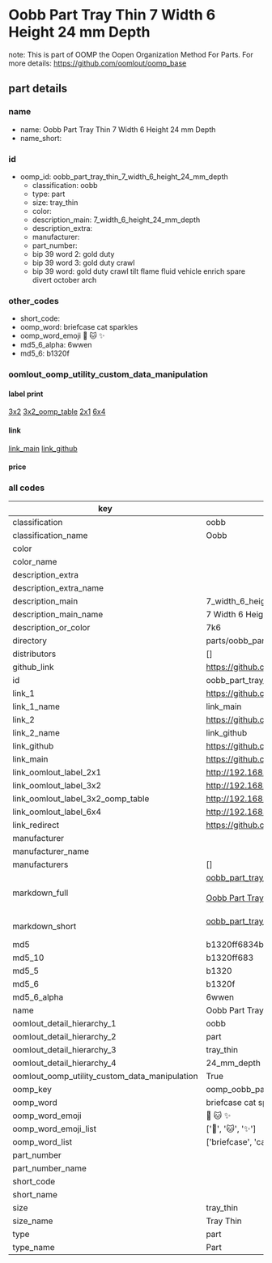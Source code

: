 # Oobb Part Tray Thin 7 Width 6 Height 24 mm Depth  

note: This is part of OOMP the Oopen Organization Method For Parts. For more details: https://github.com/oomlout/oomp_base

##  part details
  







### name
* name: Oobb Part Tray Thin 7 Width 6 Height 24 mm Depth
* name_short: 
### id
* oomp_id: oobb_part_tray_thin_7_width_6_height_24_mm_depth
  * classification: oobb
  * type: part
  * size: tray_thin
  * color: 
  * description_main: 7_width_6_height_24_mm_depth
  * description_extra: 
  * manufacturer: 
  * part_number: 
  * bip 39 word 2: gold duty
  * bip 39 word 3: gold duty crawl
  * bip 39 word: gold duty crawl tilt flame fluid vehicle enrich spare divert october arch

### other_codes
* short_code: 
* oomp_word: briefcase cat sparkles
* oomp_word_emoji :briefcase: :cat: :sparkles:
* md5_6_alpha: 6wwen
* md5_6: b1320f






### oomlout_oomp_utility_custom_data_manipulation
#### label print
[3x2](http://192.168.1.245:1112/?label=oomp%206wwen)
[3x2_oomp_table](http://192.168.1.108:1112/?label=oomp%206wwen)
[2x1](http://192.168.1.242:1112/?label=oomp%206wwen)
[6x4](http://192.168.1.55:1112/?label=oomp%206wwen)    

#### link

[link_main](https://github.com/oomlout/oomlout_oomp_version_1_messy/tree/main/parts/oobb_part_tray_thin_7_width_6_height_24_mm_depth) [link_github](https://github.com/oomlout/oomlout_oomp_version_1_messy/tree/main/parts/oobb_part_tray_thin_7_width_6_height_24_mm_depth)                             

#### price







### all codes 
| key | value |  
| --- | --- |  
| classification | oobb |  
| classification_name | Oobb |  
| color |  |  
| color_name |  |  
| description_extra |  |  
| description_extra_name |  |  
| description_main | 7_width_6_height_24_mm_depth |  
| description_main_name | 7 Width 6 Height 24 mm Depth |  
| description_or_color | 7k6 |  
| directory | parts/oobb_part_tray_thin_7_width_6_height_24_mm_depth |  
| distributors | [] |  
| github_link | https://github.com/oomlout/oomlout_oomp_part_src/tree/main/parts/oobb_part_tray_thin_7_width_6_height_24_mm_depth |  
| id | oobb_part_tray_thin_7_width_6_height_24_mm_depth |  
| link_1 | https://github.com/oomlout/oomlout_oomp_version_1_messy/tree/main/parts/oobb_part_tray_thin_7_width_6_height_24_mm_depth |  
| link_1_name | link_main |  
| link_2 | https://github.com/oomlout/oomlout_oomp_version_1_messy/tree/main/parts/oobb_part_tray_thin_7_width_6_height_24_mm_depth |  
| link_2_name | link_github |  
| link_github | https://github.com/oomlout/oomlout_oomp_version_1_messy/tree/main/parts/oobb_part_tray_thin_7_width_6_height_24_mm_depth |  
| link_main | https://github.com/oomlout/oomlout_oomp_version_1_messy/tree/main/parts/oobb_part_tray_thin_7_width_6_height_24_mm_depth |  
| link_oomlout_label_2x1 | http://192.168.1.242:1112/?label=oomp%206wwen |  
| link_oomlout_label_3x2 | http://192.168.1.245:1112/?label=oomp%206wwen |  
| link_oomlout_label_3x2_oomp_table | http://192.168.1.108:1112/?label=oomp%206wwen |  
| link_oomlout_label_6x4 | http://192.168.1.55:1112/?label=oomp%206wwen |  
| link_redirect | https://github.com/oomlout/oomlout_oomp_version_1_messy/tree/main/parts/oobb_part_tray_thin_7_width_6_height_24_mm_depth |  
| manufacturer |  |  
| manufacturer_name |  |  
| manufacturers | [] |  
| markdown_full | [oobb_part_tray_thin_7_width_6_height_24_mm_depth](none)<br>[](none)<br>[Oobb Part Tray Thin 7 Width 6 Height 24 Mm Depth](none)<br><br> |  
| markdown_short | [oobb_part_tray_thin_7_width_6_height_24_mm_depth](none)<br><br> |  
| md5 | b1320ff6834b1e3d66ac2e2065512322 |  
| md5_10 | b1320ff683 |  
| md5_5 | b1320 |  
| md5_6 | b1320f |  
| md5_6_alpha | 6wwen |  
| name | Oobb Part Tray Thin 7 Width 6 Height 24 mm Depth |  
| oomlout_detail_hierarchy_1 | oobb |  
| oomlout_detail_hierarchy_2 | part |  
| oomlout_detail_hierarchy_3 | tray_thin |  
| oomlout_detail_hierarchy_4 | 24_mm_depth |  
| oomlout_oomp_utility_custom_data_manipulation | True |  
| oomp_key | oomp_oobb_part_tray_thin_7_width_6_height_24_mm_depth |  
| oomp_word | briefcase cat sparkles |  
| oomp_word_emoji | :briefcase: :cat: :sparkles: |  
| oomp_word_emoji_list | [':briefcase:', ':cat:', ':sparkles:'] |  
| oomp_word_list | ['briefcase', 'cat', 'sparkles'] |  
| part_number |  |  
| part_number_name |  |  
| short_code |  |  
| short_name |  |  
| size | tray_thin |  
| size_name | Tray Thin |  
| type | part |  
| type_name | Part |  
